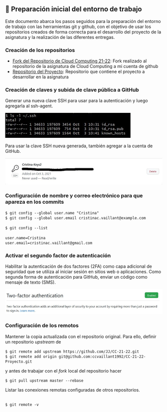 ## :pushpin: Preparación inicial del entorno de trabajo  

Este documento abarca los pasos seguidos para la preparación del entorno de trabajo con las herramientas git y github, con el objetivo de usar los repositorios creados de forma correcta para el desarrollo del proyecto de la asignatura y la realización de las diferentes entregas.


### Creación de los repositorios

- [Fork del Repositorio de Cloud Computing 21-22](https://github.com/ccvaillant1992/CC-21-22): Fork realizado al repositorio de la asignatura de Cloud Computing a mi cuenta de github  
- [Repositorio del Proyecto](https://github.com/ccvaillant1992/SearchFood-ForPet): Repositorio que contiene el proyecto a desarrollar en la asignatura  

### Creación de claves y subida de clave pública a GitHub

Generar una nueva clave SSH para usar para la autenticación y luego agregarla al ssh-agent.

![keys](./img/keys.png)

Para usar la clave SSH nueva generada, también agregar a la cuenta de GitHub.

![addKeys](./img/addKeys.png)

### Configuración de nombre y correo electrónico para que apareza en los commits

```
$ git config --global user.name "Cristina"
$ git config --global user.email cristinac.vaillant@example.com

$ git config --list

user.name=Cristina
user.email=cristinac.vaillant@gmail.com

```

### Activar el segundo factor de autenticación

Habilitar la autenticación de dos factores (2FA) como capa adicional de seguridad que se utiliza al iniciar sesión en sitios web o aplicaciones. 
Como segunda forma de autenticación para GitHub, enviar un código como mensaje de texto (SMS). 

![auth](./img/auth.png)

### Configuración de los remotos

Mantener la copia actualizada con el repositorio original. Para ello, definir un repositorio *upstream* de

```
$ git remote add upstream https://github.com/JJ/CC-21-22.git
$ git remote add origin git@github.com:ccvaillant1992/CC-21-22-Proyecto.git

```

y antes de trabajar con el *fork* local del repositorio hacer

```
$ git pull upstream master --rebase

```
Listar las conexiones remotas configuradas de otros repositorios.

```

$ git remote -v

```
